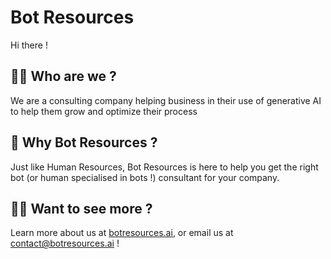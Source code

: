 # Bot Resources
Hi there !

## 🙋‍♀️ Who are we ?
We are a consulting company helping business in their use of generative AI to help them grow and optimize their process

## 🤖 Why Bot Resources ?
Just like Human Resources, Bot Resources is here to help you get the right bot (or human specialised in bots !) consultant for your company.

## 👩‍💻 Want to see more ?
Learn more about us at [botresources.ai](botresources.ai), or email us at [contact@botresources.ai](mailto:contact@botresources.ai) !
